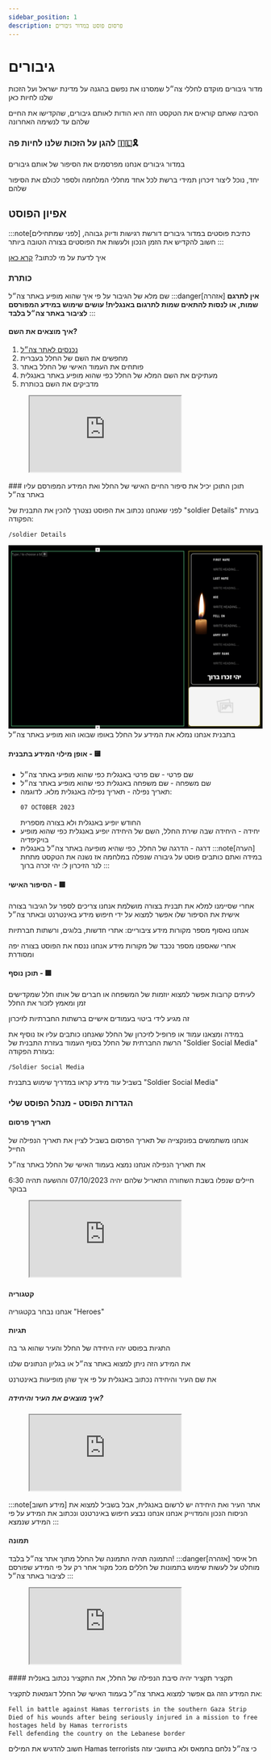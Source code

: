 ```yaml
---
sidebar_position: 1
description: פרסום פוסט במדור גיבורים 
---
```


# גיבורים
מדור גיבורים מוקדם לחללי צה״ל שמסרנו את נפשם בהגנה על מדינת ישראל ועל הזכות שלנו לחיות כאן

הסיבה שאתם קוראים את הטקסט הזה היא הודות לאותם גיבורים, שהקדישו את החיים שלהם עד לנשימה האחרונה

### **להגן על הזכות שלנו לחיות פה** 🇮🇱🎗️

במדור גיבורים אנחנו מפרסמים את הסיפור של אותם גיבורים

יחד, נוכל ליצור זיכרון תמידי ברשת לכל אחד מחללי המלחמה ולספר לכולם את הסיפור שלהם

## אפיון הפוסט
:::note[לפני שמתחילים]
כתיבת פוסטים במדור גיבורים דורשת רגישות ודיוק גבוהה,
חשוב להקדיש את הזמן הנכון ולעשות את הפוסטים בצורה הטובה ביותר
:::

איך לדעת על מי לכתוב? [קרא כאן](/learn/app/task-heroes)
### כותרת
שם מלא של הגיבור על פי איך שהוא מופיע באתר צה״ל
:::danger[אזהרה]
**אין לתרגם שמות, או לנסות להתאים שמות לתרגום באנגלית! עושים שימוש במידע המפורסם לציבור באתר צה״ל בלבד**
:::

#### איך מוצאים את השם?
1. [נכנסים לאתר צה״ל](https://www.idf.il/%D7%A0%D7%95%D7%A4%D7%9C%D7%99%D7%9D/%D7%97%D7%9C%D7%9C%D7%99-%D7%94%D7%9E%D7%9C%D7%97%D7%9E%D7%94/)
2. מחפשים את השם של החלל בעברית
3. פותחים את העמוד האישי של החלל באתר
4. מעתיקים את השם המלא של החלל כפי שהוא מופיע באתר באנגלית
5. מדביקים את השם בכותרת
   
<figure className="media">
  <div data-oembed-url="https://www.wizardshot.com/embed/tutorials/10109-navigate-through-idf-website-to-access-personal-page">
    <div style={{ position: 'relative', height: 0, paddingBottom: '65%', pointerEvents: 'unset' }}>
      <iframe 
        src="https://www.wizardshot.com/embed/tutorials/10109-navigate-through-idf-website-to-access-personal-page" 
        style={{ position: 'absolute', width: '100%', height: '100%', top: 0, left: 0, border: 'none', borderRadius: '4px' }}
      ></iframe>
    </div>
  </div>
</figure>
### תוכן
התוכן יכיל את סיפור החיים האישי של החלל ואת המידע המפורסם עליו באתר צה״ל

לפני שאנחנו נכתוב את הפוסט נצטרך להכין את התבנית של "soldier Details" בעזרת הפקודה:
```
/soldier Details
```
![alt text](sol.png)
בתבנית אנחנו נמלא את המידע על החלל באופו שבואו הוא מופיע באתר צה״ל
#### אופן מילוי המידע בתבנית - 🟨
* שם פרטי - שם פרטי באנגלית כפי שהוא מופיע באתר צה״ל
* שם משפחה - שם משפחה באנגלית כפי שהוא מופיע באתר צה״ל
* תאריך נפילה - תאריך נפילה באנגלית מלא. 
    לדוגמה:
    ```
    07 OCTOBER 2023
    ```
    החודש יופיע באנגלית ולא בצורה מספרית
* יחידה - היחידה שבה שירת החלל, השם של היחידה יופיע באנגלית כפי שהוא מופיע בויקיפדיה 
* דרגה - הדרגה של החלל, כפי שהיא מופיעה באתר צה״ל באנגלית
:::note[הערה]
במידה ואתם כותבים פוסט על גיבורה שנפלה במלחמה אז נשנה את הטקסט מתחת לנר הזיכרון ל:
יהי זכרה ברוך
:::
#### הסיפור האישי - 🟩
אחרי שסיימנו למלא את תבנית בצורה מושלמת אנחנו צריכים לספר על הגיבור בצורה אישית
את הסיפור שלו אפשר למצוא על ידי חיפוש מידע באינטרנט ובאתר צה״ל

אנחנו נאסוף מספר מקורות מידע ציבוריים: אתרי חדשות, בלוגים, ורשתות חברתיות

אחרי שאספנו מספר נכבד של מקורות מידע אנחנו ננסח את הפוסט בצורה יפה ומסודרת

#### תוכן נוסף - 🟩

לעיתים קרובות אפשר למצוא יוזמות של המשפחה או חברים של אותו חלל שמקדישים זמן ומאמץ לזכור את החלל

זה מגיע לידי ביטוי בעמודים אישיים ברשתות החברתיות לזיכרון

במידה ומצאנו עמוד או פרופיל לזיכרון של החלל שאנחנו כותבים עליו אז נוסיף את הרשת החברתית של החלל בסוף העמוד
בעזרת התבנית של "Soldier Social Media" בעזרת הפקודה:
```
/Soldier Social Media
```
בשביל עוד מידע קראו במדריך שימוש בתבנית "Soldier Social Media"
### הגדרות הפוסט - מנהל הפוסט שלי
#### תאריך פרסום
אנחנו משתמשים בפונקצייה של תאריך הפרסום בשביל לציין את תאריך הנפילה של החייל 

את תאריך הנפילה אנחנו נמצא בעמוד האישי של החלל באתר צה״ל

חיילים שנפלו בשבת השחורה התאריל שלהם יהיה 07/10/2023 וההשעה תהיה 6:30 בבוקר

<figure className="media">
  <div data-oembed-url="https://www.wizardshot.com/embed/tutorials/10856-steps-for-accessing-idf-website-and-posting-content-on-iron-swords-war-website">
    <div style={{ position: 'relative', height: 0, paddingBottom: '65%', pointerEvents: 'unset' }}>
      <iframe 
        src="https://www.wizardshot.com/embed/tutorials/10856-steps-for-accessing-idf-website-and-posting-content-on-iron-swords-war-website" 
        style={{ position: 'absolute', width: '100%', height: '100%', top: 0, left: 0, border: 'none', borderRadius: '4px' }}
      ></iframe>
    </div>
  </div>
</figure>

#### קטגוריה
אנחנו נבחר בקטגוריה "Heroes"
#### תגיות
התגיות בפוסט יהיו היחידה של החלל והעיר שהוא גר בה

את המידע הזה ניתן למצוא באתר צה״ל או בגליון הנתונים שלנו

את שם העיר והיחידה נכתוב באנגלית על פי איך שהן מופיעות באינטרנט
##### איך מוצאים את העיר והיחידה?
<figure className="media">
  <div data-oembed-url="https://www.wizardshot.com/embed/tutorials/10857-navigate-idf-website-to-access-specific-military-units">
    <div style={{ position: 'relative', height: 0, paddingBottom: '65%', pointerEvents: 'unset' }}>
      <iframe 
        src="https://www.wizardshot.com/embed/tutorials/10857-navigate-idf-website-to-access-specific-military-units" 
        style={{ position: 'absolute', width: '100%', height: '100%', top: 0, left: 0, border: 'none', borderRadius: '4px' }}
      ></iframe>
    </div>
  </div>
</figure>

:::note[מידע חשוב]
אתר העיר ואת היחידה יש לרשום באנגלית, אבל בשביל למצוא את הניסוח הנכון והמדוייק אנחנו
אנחנו נבצע חיפוש באינרטנט ונכתוב את המידע על פי המידע שנמצא
:::

#### תמונה
התמונה תהיה התמונה של החלל מתוך אתר צה״ל בלבד!
:::danger[אזהרה]
חל איסר מוחלט על לעשות שימוש בתמונות של חללים מכל מקור אחר
רק על פי המידע שפורסם לציבור באתר צה״ל
:::
<figure className="media">
  <div data-oembed-url="https://www.wizardshot.com/embed/tutorials/10110-">
    <div style={{ position: 'relative', height: 0, paddingBottom: '65%', pointerEvents: 'unset' }}>
      <iframe 
        src="https://www.wizardshot.com/embed/tutorials/10110-" 
        style={{ position: 'absolute', width: '100%', height: '100%', top: 0, left: 0, border: 'none', borderRadius: '4px' }}
      ></iframe>
    </div>
  </div>
</figure>
#### תקציר
תקציר יהיה סיבת הנפילה של החלל, את התקציר נכתוב באנלית

את המידע הזה גם אפשר למצוא באתר צה״ל בעמוד האישי של החלל
דוגמאות לתקציר:
```
Fell in battle against Hamas terrorists in the southern Gaza Strip
Died of his wounds after being seriously injured in a mission to free hostages held by Hamas terrorists
Fell defending the country on the Lebanese border
```
חשוב להדגיש את המילים Hamas terrorists כי צה״ל נלחם בחמאס ולא בתושבי עזה
